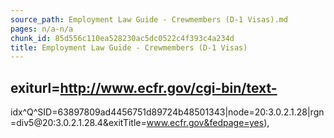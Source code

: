 ```yaml
---
source_path: Employment Law Guide - Crewmembers (D-1 Visas).md
pages: n/a-n/a
chunk_id: 85d556c110ea528230ac5dc0522c4f393c4a234d
title: Employment Law Guide - Crewmembers (D-1 Visas)
---
```

## exiturl=http://www.ecfr.gov/cgi-bin/text-

idx^Q^SID=63897809ad4456751d89724b48501343|node=20:3.0.2.1.28|rgn=div5@20:3.0.2.1.28.4&exitTitle=www.ecfr.gov&fedpage=yes),
